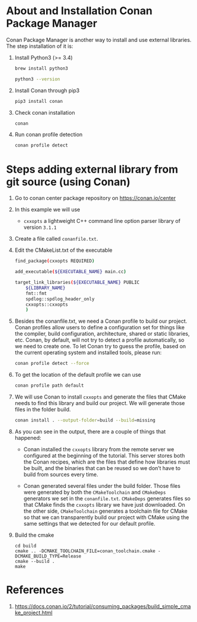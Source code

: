 # About and Installation Conan Package Manager

Conan Package Manager is another way to install and use external libraries.
The step installation of it is:
1. Install Python3 (>= 3.4)
    ```bash
    brew install python3

    python3 --version
    ```
2. Install Conan through pip3
    ```bash
    pip3 install conan
    ```

3. Check conan installation
    ```bash
    conan
    ```

4. Run conan profile detection
    ```bash
    conan profile detect
    ```

# Steps adding external library from git source (using Conan)

1. Go to conan center package repository on https://conan.io/center
2. In this example we will use 
    - <code>cxxopts</code> a lightweight C++ command line option parser library of version <code>3.1.1</code>
3. Create a file called <code>conanfile.txt</code>.
4. Edit the CMakeList.txt of the executable
    ```bash
    find_package(cxxopts REQUIRED)

    add_executable(${EXECUTABLE_NAME} main.cc)

    target_link_libraries(${EXECUTABLE_NAME} PUBLIC 
        ${LIBRARY_NAME}
        fmt::fmt
        spdlog::spdlog_header_only
        cxxopts::cxxopts
        ) 
    ```
5. Besides the conanfile.txt, we need a Conan profile to build our project. Conan profiles allow users to define a configuration set for things like the compiler, build configuration, architecture, shared or static libraries, etc. Conan, by default, will not try to detect a profile automatically, so we need to create one. To let Conan try to guess the profile, based on the current operating system and installed tools, please run:
    ```bash
    conan profile detect --force
    ```
6. To get the location of the default profile we can use
    ```bash
    conan profile path default
    ```
7. We will use Conan to install <code>cxxopts</code> and generate the files that CMake needs to find this library and build our project. We will generate those files in the folder build.
    ```bash
    conan install . --output-folder=build --build=missing
    ```

8. As you can see in the output, there are a couple of things that happened:
    - Conan installed the <code>cxxopts</code> library from the remote server we configured at the beginning of the tutorial. This server stores both the Conan recipes, which are the files that define how libraries must be built, and the binaries that can be reused so we don’t have to build from sources every time.

    - Conan generated several files under the build folder. Those files were generated by both the <code>CMakeToolchain</code> and <code>CMakeDeps</code> generators we set in the <code>conanfile.txt</code>. <code>CMakeDeps</code> generates files so that CMake finds the <code>cxxopts</code> library we have just downloaded. On the other side, <code>CMakeToolchain</code> generates a toolchain file for CMake so that we can transparently build our project with CMake using the same settings that we detected for our default profile.

9. Build the cmake
    ```
    cd build
    cmake .. -DCMAKE_TOOLCHAIN_FILE=conan_toolchain.cmake -DCMAKE_BUILD_TYPE=Release
    cmake --build .
    make
    ```

# References
1. https://docs.conan.io/2/tutorial/consuming_packages/build_simple_cmake_project.html